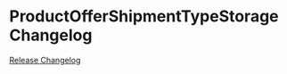 # ProductOfferShipmentTypeStorage Changelog

[Release Changelog](https://github.com/spryker/product-offer-shipment-type-storage/releases)
